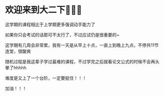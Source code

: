 # 欢迎来到大二下💪💪💪

这学期的课程相比于上学期更多强调动手能力了

如果你只会考试的话那可不太行了，不过应试仍是很重要的~

这学期有几周会非常累，我有一天是从早上十点，一直上到晚上九点，不停共11节连堂，很酸爽

随机过程是我这辈子学过最难的课程，不过学完之后就看论文公式的时候不会再头晕了hhhhh

难度是又上了一个台阶，一定要挺住！！！

加油！！！

